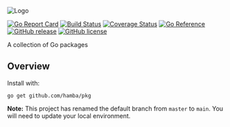 ![Logo](http://svg.wiersma.co.za/hamba/project?title=pkg&tag=Go%20package%20collection)

[![Go Report Card](https://goreportcard.com/badge/github.com/hamba/pkg)](https://goreportcard.com/report/github.com/hamba/pkg)
[![Build Status](https://github.com/hamba/pkg/actions/workflows/test.yml/badge.svg)](https://github.com/hamba/pkg/actions)
[![Coverage Status](https://coveralls.io/repos/github/hamba/pkg/badge.svg?branch=master)](https://coveralls.io/github/hamba/pkg?branch=master)
[![Go Reference](https://pkg.go.dev/badge/github.com/hamba/pkg/v2.svg)](https://pkg.go.dev/github.com/hamba/pkg/v2)
[![GitHub release](https://img.shields.io/github/release/hamba/pkg.svg)](https://github.com/hamba/pkg/releases)
[![GitHub license](https://img.shields.io/badge/license-MIT-blue.svg)](https://raw.githubusercontent.com/hamba/pkg/master/LICENSE)

A collection of Go packages

## Overview

Install with:

```shell
go get github.com/hamba/pkg
```

**Note:** This project has renamed the default branch from `master` to `main`. You will need to update your local environment.
